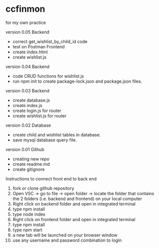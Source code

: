 # ccfinmon
for my own practice

version 0.05
Backend
- correct get_wishlist_by_child_id code
- test on Postman
Frontend
- create index.html
- create wishlist.js

version 0.04
Backend
- code CRUD functions for wishlist.js
- run npm init to create package-lock.json and package.json files.

version 0.03
Backend
- create database.js
- create index.js
- create login.js for router
- create wishlist.js for router

version 0.02
Database
- create child and wishlist tables in database.
- save mysql database query file.

version 0.01
Github
- creating new repo
- create readme.md
- create gitignore

Instructions to connect front end to back end
1. fork or clone github repository
2. Open VSC -> go to file -> open folder -> locate the folder that contains the 2 folders (i.e. backend and frontend) on your local computer 
3. Right click on backend folder and open in integrated terminal 
4. type npm install
5. type node index
6. Right click on frontend folder and open in integrated terminal 
7. type npm install
8. type npm start
9. a new tab will be launched on your browser window
10. use any username and password combination to login
